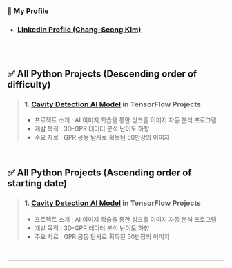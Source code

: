 <!-- Introduction -->
### 🎁 My Profile
- ### [LinkedIn Profile (Chang-Seong Kim)](https://www.linkedin.com/in/chang-seong-kim-7826142a0/)

<br>
<br>

<!-- Contents -->
## ✅ All Python Projects (Descending order of difficulty)
> ### 1. [Cavity Detection AI Model](https://github.com/Kim-src/Python/tree/main/TensorFlow/Cavity%20Detection%20AI%20Model) in TensorFlow Projects
> - 프로젝트 소개 : AI 이미지 학습을 통한 싱크홀 이미지 자동 분석 프로그램
> - 개발 목적 : 3D-GPR 데이터 분석 난이도 하향
> - 주요 자료 : GPR 공동 탐사로 획득된 50만장의 이미지

<br>

## ✅ All Python Projects (Ascending order of starting date)
> ### 1. [Cavity Detection AI Model](https://github.com/Kim-src/Python/tree/main/TensorFlow/Cavity%20Detection%20AI%20Model) in TensorFlow Projects
> - 프로젝트 소개 : AI 이미지 학습을 통한 싱크홀 이미지 자동 분석 프로그램
> - 개발 목적 : 3D-GPR 데이터 분석 난이도 하향
> - 주요 자료 : GPR 공동 탐사로 획득된 50만장의 이미지

<br>

***

<br>
<br>
<br>
